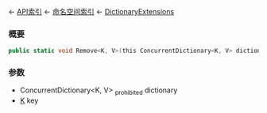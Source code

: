 ← [API索引](Api-Index) ← [命名空间索引](Namespace-Index) ← [DictionaryExtensions](System.Collections.Generic.DictionaryExtensions)

### 概要

```csharp
public static void Remove<K, V>(this ConcurrentDictionary<K, V> dictionary, K key)
```

### 参数

* ConcurrentDictionary&lt;K, V&gt; <sub>prohibited</sub> dictionary
* [K]() key
